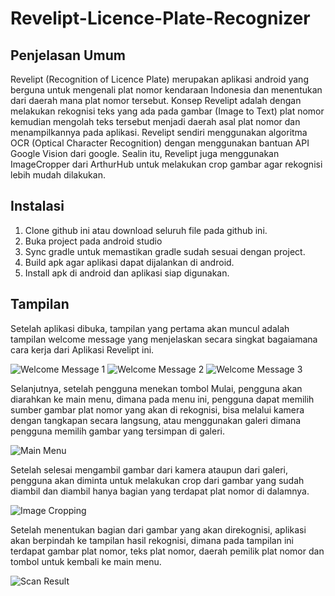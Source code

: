 # Revelipt-Licence-Plate-Recognizer
## Penjelasan Umum
Revelipt (Recognition of Licence Plate) merupakan aplikasi android yang berguna untuk mengenali plat nomor kendaraan Indonesia dan menentukan dari daerah mana plat nomor tersebut. Konsep Revelipt adalah dengan melakukan rekognisi teks yang ada pada gambar (Image to Text) plat nomor kemudian mengolah teks tersebut menjadi daerah asal plat nomor dan menampilkannya pada aplikasi. Revelipt sendiri menggunakan algoritma OCR (Optical Character Recognition) dengan menggunakan bantuan API Google Vision dari google. Sealin itu, Revelipt juga menggunakan ImageCropper dari ArthurHub untuk melakukan crop gambar agar rekognisi lebih mudah dilakukan.

## Instalasi
1. Clone github ini atau download seluruh file pada github ini.
2. Buka project pada android studio
3. Sync gradle untuk memastikan gradle sudah sesuai dengan project.
4. Build apk agar aplikasi dapat dijalankan di android.
5. Install apk di android dan aplikasi siap digunakan.

## Tampilan
Setelah aplikasi dibuka, tampilan yang pertama akan muncul adalah tampilan welcome message yang menjelaskan secara singkat bagaiamana cara kerja dari Aplikasi Revelipt ini.

![Welcome Message 1](wm1.jpeg)
![Welcome Message 2](wm2.jpeg)
![Welcome Message 3](wm3.jpeg)

Selanjutnya, setelah pengguna menekan tombol Mulai, pengguna akan diarahkan ke main menu, dimana pada menu ini, pengguna dapat memilih sumber gambar plat nomor yang akan di rekognisi, bisa melalui kamera dengan tangkapan secara langsung, atau menggunakan galeri dimana pengguna memilih gambar yang tersimpan di galeri.

![Main Menu](mm.jpeg)

Setelah selesai mengambil gambar dari kamera ataupun dari galeri, pengguna akan diminta untuk melakukan crop dari gambar yang sudah diambil dan diambil hanya bagian yang terdapat plat nomor di dalamnya.

![Image Cropping](ic.jpeg)

Setelah menentukan bagian dari gambar yang akan direkognisi, aplikasi akan berpindah ke tampilan hasil rekognisi, dimana pada tampilan ini terdapat gambar plat nomor, teks plat nomor, daerah pemilik plat nomor dan tombol untuk kembali ke main menu.

![Scan Result](sr.jpeg)
